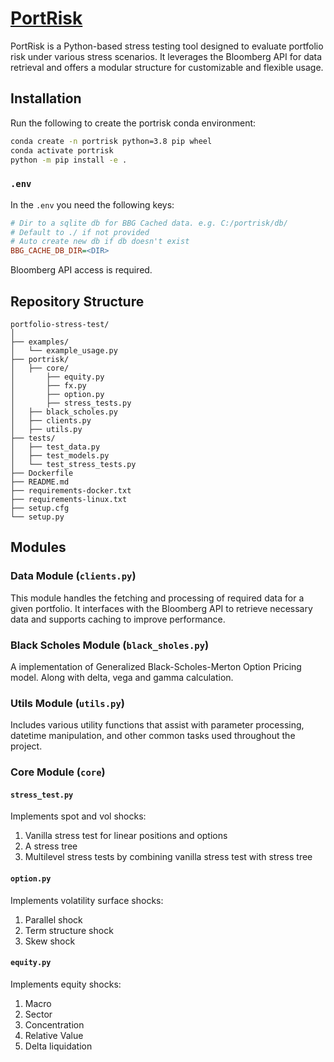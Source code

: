 # [PortRisk](https://github.com/BilalBAI/portfolio-stress-test)

PortRisk is a Python-based stress testing tool designed to evaluate portfolio risk under various stress scenarios. It leverages the Bloomberg API for data retrieval and offers a modular structure for customizable and flexible usage.

## Installation

Run the following to create the portrisk conda environment:

```bash
conda create -n portrisk python=3.8 pip wheel
conda activate portrisk
python -m pip install -e .
```

### `.env`

In the `.env` you need the following keys:

```ini
# Dir to a sqlite db for BBG Cached data. e.g. C:/portrisk/db/ 
# Default to ./ if not provided
# Auto create new db if db doesn't exist
BBG_CACHE_DB_DIR=<DIR>
```

Bloomberg API access is required.


## Repository Structure

```
portfolio-stress-test/
│
├── examples/
│   └── example_usage.py
├── portrisk/
│   ├── core/
│       ├── equity.py
│       ├── fx.py
│       ├── option.py
│       ├── stress_tests.py
│   ├── black_scholes.py
│   ├── clients.py
│   ├── utils.py
├── tests/
│   ├── test_data.py
│   ├── test_models.py
│   └── test_stress_tests.py
├── Dockerfile
├── README.md
├── requirements-docker.txt
├── requirements-linux.txt
├── setup.cfg
└── setup.py
```

## Modules

### Data Module (`clients.py`)

This module handles the fetching and processing of required data for a given portfolio. It interfaces with the Bloomberg API to retrieve necessary data and supports caching to improve performance.

### Black Scholes Module (`black_sholes.py`)

A implementation of Generalized Black-Scholes-Merton Option Pricing model. Along with delta, vega and gamma calculation. 

### Utils Module (`utils.py`)

Includes various utility functions that assist with parameter processing, datetime manipulation, and other common tasks used throughout the project.

### Core Module (`core`)

#### `stress_test.py`
Implements spot and vol shocks: 
1. Vanilla stress test for linear positions and options
2. A stress tree
3. Multilevel stress tests by combining vanilla stress test with stress tree

#### `option.py`
Implements volatility surface shocks:
1. Parallel shock
2. Term structure shock
3. Skew shock

#### `equity.py`
Implements equity shocks:
1. Macro
2. Sector
3. Concentration
4. Relative Value
5. Delta liquidation